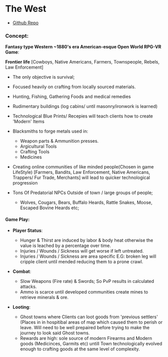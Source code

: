# The West
- [Github Repo](https://github.com/christiantaggart/The_West)


### Concept:
**Fantasy type Western ~1880's era American-esque Open World RPG-VR Game**:

**Frontier life** [Cowboys, Native Americans, Farmers, Townspeople, Rebels, Law Enforcement]
- The only objective is survival;
 - Focused heavily on crafting from locally sourced materials.
  - Hunting, Fishing, Gathering Foods and medical remedies
  - Rudimentary buildings (log cabins/ until masonry/ironwork is learned)
 - Technological Blue Prints/ Recepies will teach clients how to create 'Modern' Items
  - Blacksmiths to forge metals used in:
    - Weapon parts & Ammunition presses.
    - Argicultural Tools
    - Crafting Tools
    - Medicines

- Creating online communities of like minded people(Chosen in game LifeStyle) [Farmers, Bandits, Law Enforcement, Native Americans, Trappers/ Fur Trade, Merchants] will lead to quicker technological progression
- Tons Of Predatorial NPCs Outside of town / large groups of people;
  - Wolves, Cougars, Bears, Buffalo Heards, Rattle Snakes, Moose, Escaped Bovine Heards etc;

#### Game Play:
- **Player Status**:
  - Hunger & Thirst are induced by labor & body heat otherwise the value is leached by a percentage over time.
  - Injuries / Wounds / Sickness will get worse if left untreated.
   - Injuries / Wounds / Sickness are area specific E.G: broken leg will cripple client until mended reducing them to a prone crawl.
- **Combat**:
  - Slow Weapons (Fire rate) & Swords; So PvP results in calculated attacks.
   - Ammo is scarce until developed communities create mines to retrieve minerals & ore.

- **Looting**:
  - Ghost towns where Clients can loot goods from 'previous settlers' (Places in in hospitibal areas of map which caused them to perish or leave. Will need to be well prepaired before trying to make the journey to look said Ghost towns.
  - Rewards are high: sole source of modern Firearms and Modern goods (Medicinces, Garmits etc) untill Town technologically evolved enough to crafting goods at the same level of complexity.
